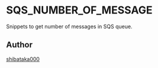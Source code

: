 # SQS\_NUMBER\_OF\_MESSAGE

Snippets to get number of messages in SQS queue.

## Author
[shibataka000](https://github.com/shibataka000)
